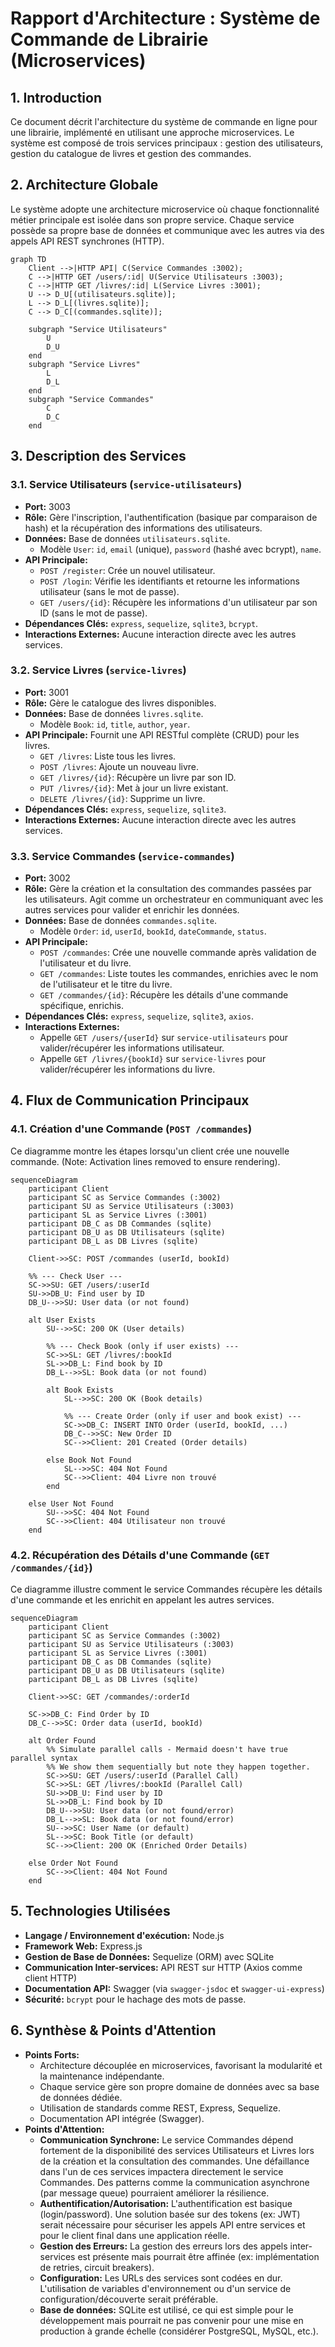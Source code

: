 # Rapport d'Architecture : Système de Commande de Librairie (Microservices)

## 1. Introduction

Ce document décrit l'architecture du système de commande en ligne pour une librairie, implémenté en utilisant une approche microservices. Le système est composé de trois services principaux : gestion des utilisateurs, gestion du catalogue de livres et gestion des commandes.

## 2. Architecture Globale

Le système adopte une architecture microservice où chaque fonctionnalité métier principale est isolée dans son propre service. Chaque service possède sa propre base de données et communique avec les autres via des appels API REST synchrones (HTTP).

```mermaid
graph TD
    Client -->|HTTP API| C(Service Commandes :3002);
    C -->|HTTP GET /users/:id| U(Service Utilisateurs :3003);
    C -->|HTTP GET /livres/:id| L(Service Livres :3001);
    U --> D_U[(utilisateurs.sqlite)];
    L --> D_L[(livres.sqlite)];
    C --> D_C[(commandes.sqlite)];

    subgraph "Service Utilisateurs"
        U
        D_U
    end
    subgraph "Service Livres"
        L
        D_L
    end
    subgraph "Service Commandes"
        C
        D_C
    end
```

## 3. Description des Services

### 3.1. Service Utilisateurs (`service-utilisateurs`)

*   **Port:** 3003
*   **Rôle:** Gère l'inscription, l'authentification (basique par comparaison de hash) et la récupération des informations des utilisateurs.
*   **Données:** Base de données `utilisateurs.sqlite`.
    *   Modèle `User`: `id`, `email` (unique), `password` (hashé avec bcrypt), `name`.
*   **API Principale:**
    *   `POST /register`: Crée un nouvel utilisateur.
    *   `POST /login`: Vérifie les identifiants et retourne les informations utilisateur (sans le mot de passe).
    *   `GET /users/{id}`: Récupère les informations d'un utilisateur par son ID (sans le mot de passe).
*   **Dépendances Clés:** `express`, `sequelize`, `sqlite3`, `bcrypt`.
*   **Interactions Externes:** Aucune interaction directe avec les autres services.

### 3.2. Service Livres (`service-livres`)

*   **Port:** 3001
*   **Rôle:** Gère le catalogue des livres disponibles.
*   **Données:** Base de données `livres.sqlite`.
    *   Modèle `Book`: `id`, `title`, `author`, `year`.
*   **API Principale:** Fournit une API RESTful complète (CRUD) pour les livres.
    *   `GET /livres`: Liste tous les livres.
    *   `POST /livres`: Ajoute un nouveau livre.
    *   `GET /livres/{id}`: Récupère un livre par son ID.
    *   `PUT /livres/{id}`: Met à jour un livre existant.
    *   `DELETE /livres/{id}`: Supprime un livre.
*   **Dépendances Clés:** `express`, `sequelize`, `sqlite3`.
*   **Interactions Externes:** Aucune interaction directe avec les autres services.

### 3.3. Service Commandes (`service-commandes`)

*   **Port:** 3002
*   **Rôle:** Gère la création et la consultation des commandes passées par les utilisateurs. Agit comme un orchestrateur en communiquant avec les autres services pour valider et enrichir les données.
*   **Données:** Base de données `commandes.sqlite`.
    *   Modèle `Order`: `id`, `userId`, `bookId`, `dateCommande`, `status`.
*   **API Principale:**
    *   `POST /commandes`: Crée une nouvelle commande après validation de l'utilisateur et du livre.
    *   `GET /commandes`: Liste toutes les commandes, enrichies avec le nom de l'utilisateur et le titre du livre.
    *   `GET /commandes/{id}`: Récupère les détails d'une commande spécifique, enrichis.
*   **Dépendances Clés:** `express`, `sequelize`, `sqlite3`, `axios`.
*   **Interactions Externes:**
    *   Appelle `GET /users/{userId}` sur `service-utilisateurs` pour valider/récupérer les informations utilisateur.
    *   Appelle `GET /livres/{bookId}` sur `service-livres` pour valider/récupérer les informations du livre.

## 4. Flux de Communication Principaux

### 4.1. Création d'une Commande (`POST /commandes`)

Ce diagramme montre les étapes lorsqu'un client crée une nouvelle commande. (Note: Activation lines removed to ensure rendering).

```mermaid
sequenceDiagram
    participant Client
    participant SC as Service Commandes (:3002)
    participant SU as Service Utilisateurs (:3003)
    participant SL as Service Livres (:3001)
    participant DB_C as DB Commandes (sqlite)
    participant DB_U as DB Utilisateurs (sqlite)
    participant DB_L as DB Livres (sqlite)

    Client->>SC: POST /commandes (userId, bookId)

    %% --- Check User --- 
    SC->>SU: GET /users/:userId
    SU->>DB_U: Find user by ID
    DB_U-->>SU: User data (or not found)

    alt User Exists
        SU-->>SC: 200 OK (User details)

        %% --- Check Book (only if user exists) --- 
        SC->>SL: GET /livres/:bookId
        SL->>DB_L: Find book by ID
        DB_L-->>SL: Book data (or not found)

        alt Book Exists
            SL-->>SC: 200 OK (Book details)

            %% --- Create Order (only if user and book exist) ---
            SC->>DB_C: INSERT INTO Order (userId, bookId, ...)
            DB_C-->>SC: New Order ID
            SC-->>Client: 201 Created (Order details)

        else Book Not Found
            SL-->>SC: 404 Not Found
            SC-->>Client: 404 Livre non trouvé
        end

    else User Not Found
        SU-->>SC: 404 Not Found
        SC-->>Client: 404 Utilisateur non trouvé
    end

```

### 4.2. Récupération des Détails d'une Commande (`GET /commandes/{id}`)

Ce diagramme illustre comment le service Commandes récupère les détails d'une commande et les enrichit en appelant les autres services.

```mermaid
sequenceDiagram
    participant Client
    participant SC as Service Commandes (:3002)
    participant SU as Service Utilisateurs (:3003)
    participant SL as Service Livres (:3001)
    participant DB_C as DB Commandes (sqlite)
    participant DB_U as DB Utilisateurs (sqlite)
    participant DB_L as DB Livres (sqlite)

    Client->>SC: GET /commandes/:orderId

    SC->>DB_C: Find Order by ID
    DB_C-->>SC: Order data (userId, bookId)

    alt Order Found
        %% Simulate parallel calls - Mermaid doesn't have true parallel syntax
        %% We show them sequentially but note they happen together.
        SC->>SU: GET /users/:userId (Parallel Call)
        SC->>SL: GET /livres/:bookId (Parallel Call)
        SU->>DB_U: Find user by ID
        SL->>DB_L: Find book by ID
        DB_U-->>SU: User data (or not found/error)
        DB_L-->>SL: Book data (or not found/error)
        SU-->>SC: User Name (or default)
        SL-->>SC: Book Title (or default)
        SC-->>Client: 200 OK (Enriched Order Details)

    else Order Not Found
        SC-->>Client: 404 Not Found
    end

```

## 5. Technologies Utilisées

*   **Langage / Environnement d'exécution:** Node.js
*   **Framework Web:** Express.js
*   **Gestion de Base de Données:** Sequelize (ORM) avec SQLite
*   **Communication Inter-services:** API REST sur HTTP (Axios comme client HTTP)
*   **Documentation API:** Swagger (via `swagger-jsdoc` et `swagger-ui-express`)
*   **Sécurité:** `bcrypt` pour le hachage des mots de passe.

## 6. Synthèse & Points d'Attention

*   **Points Forts:**
    *   Architecture découplée en microservices, favorisant la modularité et la maintenance indépendante.
    *   Chaque service gère son propre domaine de données avec sa base de données dédiée.
    *   Utilisation de standards comme REST, Express, Sequelize.
    *   Documentation API intégrée (Swagger).
*   **Points d'Attention:**
    *   **Communication Synchrone:** Le service Commandes dépend fortement de la disponibilité des services Utilisateurs et Livres lors de la création et la consultation des commandes. Une défaillance dans l'un de ces services impactera directement le service Commandes. Des patterns comme la communication asynchrone (par message queue) pourraient améliorer la résilience.
    *   **Authentification/Autorisation:** L'authentification est basique (login/password). Une solution basée sur des tokens (ex: JWT) serait nécessaire pour sécuriser les appels API entre services et pour le client final dans une application réelle.
    *   **Gestion des Erreurs:** La gestion des erreurs lors des appels inter-services est présente mais pourrait être affinée (ex: implémentation de retries, circuit breakers).
    *   **Configuration:** Les URLs des services sont codées en dur. L'utilisation de variables d'environnement ou d'un service de configuration/découverte serait préférable.
    *   **Base de données:** SQLite est utilisé, ce qui est simple pour le développement mais pourrait ne pas convenir pour une mise en production à grande échelle (considérer PostgreSQL, MySQL, etc.).
